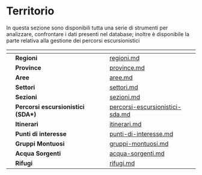 # Territorio

In questa sezione sono disponibili tutta una serie di strumenti per analizzare, confrontare i dati presenti nel database; inoltre è disponibile la parte relativa alla gestione dei percorsi escursionistici



<table data-view="cards"><thead><tr><th></th><th></th><th></th><th data-hidden data-card-target data-type="content-ref"></th></tr></thead><tbody><tr><td></td><td><strong>Regioni</strong></td><td></td><td><a href="regioni.md">regioni.md</a></td></tr><tr><td></td><td><strong>Province</strong></td><td></td><td><a href="province.md">province.md</a></td></tr><tr><td></td><td><strong>Aree</strong></td><td></td><td><a href="aree.md">aree.md</a></td></tr><tr><td></td><td><strong>Settori</strong></td><td></td><td><a href="settori.md">settori.md</a></td></tr><tr><td></td><td><strong>Sezioni</strong></td><td></td><td><a href="sezioni.md">sezioni.md</a></td></tr><tr><td></td><td><strong>Percorsi escursionistici (SDA*)</strong></td><td></td><td><a href="percorsi-escursionistici-sda.md">percorsi-escursionistici-sda.md</a></td></tr><tr><td></td><td><strong>Itinerari</strong></td><td></td><td><a href="itinerari.md">itinerari.md</a></td></tr><tr><td></td><td><strong>Punti di interesse</strong></td><td></td><td><a href="punti-di-interesse.md">punti-di-interesse.md</a></td></tr><tr><td></td><td><strong>Gruppi Montuosi</strong></td><td></td><td><a href="gruppi-montuosi.md">gruppi-montuosi.md</a></td></tr><tr><td></td><td><strong>Acqua Sorgenti</strong></td><td></td><td><a href="acqua-sorgenti.md">acqua-sorgenti.md</a></td></tr><tr><td></td><td><strong>Rifugi</strong></td><td></td><td><a href="rifugi.md">rifugi.md</a></td></tr></tbody></table>

